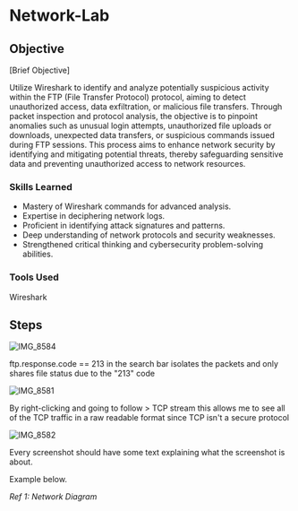 # Network-Lab

## Objective
[Brief Objective]

Utilize Wireshark to identify and analyze potentially suspicious activity within the FTP (File Transfer Protocol) protocol, aiming to detect unauthorized access, data exfiltration, or malicious file transfers. Through packet inspection and protocol analysis, the objective is to pinpoint anomalies such as unusual login attempts, unauthorized file uploads or downloads, unexpected data transfers, or suspicious commands issued during FTP sessions. This process aims to enhance network security by identifying and mitigating potential threats, thereby safeguarding sensitive data and preventing unauthorized access to network resources.


### Skills Learned

- Mastery of Wireshark commands for advanced analysis.
- Expertise in deciphering network logs.
- Proficient in identifying attack signatures and patterns.
- Deep understanding of network protocols and security weaknesses.
- Strengthened critical thinking and cybersecurity problem-solving abilities.
  
### Tools Used

Wireshark

## Steps
![IMG_8584](https://github.com/Cyberz189/Network-Lab/assets/163569052/44523cc3-9ec3-4a33-aaac-82f6c9879eb9)

ftp.response.code == 213 in the search bar isolates the packets and only shares file status due to the "213" code

![IMG_8581](https://github.com/Cyberz189/Network-Lab/assets/163569052/678854e3-efc5-4b9a-aeb4-250d57e0fe66)

By right-clicking and going to follow > TCP stream this allows me to see all of the TCP traffic in a raw readable format since TCP isn't a secure protocol 

![IMG_8582](https://github.com/Cyberz189/Network-Lab/assets/163569052/656f4ddc-8278-4693-910a-fb50db1753e2)


Every screenshot should have some text explaining what the screenshot is about.

Example below.

*Ref 1: Network Diagram*
